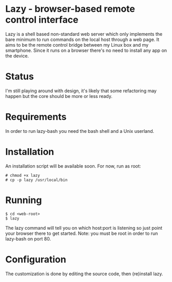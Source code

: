 Lazy - browser-based remote control interface
=============================================
Lazy is a shell based non-standard web server which only implements the bare
minimum to run commands on the local host through a web page. It aims to be
the remote control bridge between my Linux box and my smartphone. Since it
runs on a browser there's no need to install any app on the device.

Status
======
I'm still playing around with design, it's likely that some refactoring may
happen but the core should be more or less ready.

Requirements
============
In order to run lazy-bash you need the bash shell and a Unix userland.

Installation
============
An installation script will be available soon. For now, run as root:
```
# chmod +x lazy
# cp -p lazy /usr/local/bin
```

Running
=======
```
$ cd <web-root>
$ lazy
```
The lazy command will tell you on which host:port is listening so just point
your browser there to get started.
Note: you must be root in order to run lazy-bash on port 80.

Configuration
=============
The customization is done by editing the source code, then (re)install lazy.
